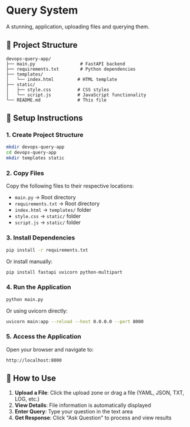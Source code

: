 # Query System

A stunning, application, uploading files and querying them.

## 📁 Project Structure

```
devops-query-app/
├── main.py                 # FastAPI backend
├── requirements.txt        # Python dependencies
├── templates/
│   └── index.html         # HTML template
├── static/
│   ├── style.css          # CSS styles
│   └── script.js          # JavaScript functionality
└── README.md              # This file
```

## 🚀 Setup Instructions

### 1. Create Project Structure

```bash
mkdir devops-query-app
cd devops-query-app
mkdir templates static
```

### 2. Copy Files

Copy the following files to their respective locations:
- `main.py` → Root directory
- `requirements.txt` → Root directory
- `index.html` → `templates/` folder
- `style.css` → `static/` folder
- `script.js` → `static/` folder

### 3. Install Dependencies

```bash
pip install -r requirements.txt
```

Or install manually:
```bash
pip install fastapi uvicorn python-multipart
```

### 4. Run the Application

```bash
python main.py
```

Or using uvicorn directly:
```bash
uvicorn main:app --reload --host 0.0.0.0 --port 8000
```

### 5. Access the Application

Open your browser and navigate to:
```
http://localhost:8000
```

## 🎯 How to Use

1. **Upload a File**: Click the upload zone or drag a file (YAML, JSON, TXT, LOG, etc.)
2. **View Details**: File information is automatically displayed
3. **Enter Query**: Type your question in the text area
4. **Get Response**: Click "Ask Question" to process and view results
